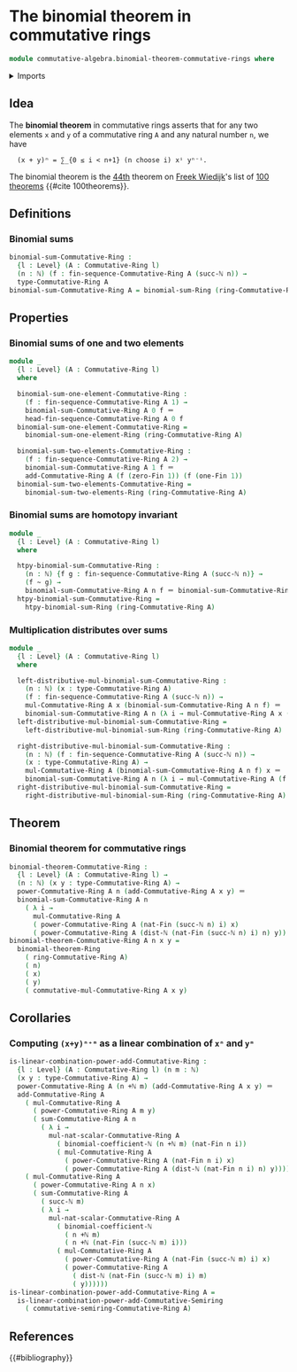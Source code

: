 # The binomial theorem in commutative rings

```agda
module commutative-algebra.binomial-theorem-commutative-rings where
```

<details><summary>Imports</summary>

```agda
open import commutative-algebra.binomial-theorem-commutative-semirings
open import commutative-algebra.commutative-rings
open import commutative-algebra.powers-of-elements-commutative-rings
open import commutative-algebra.sums-commutative-rings

open import elementary-number-theory.addition-natural-numbers
open import elementary-number-theory.binomial-coefficients
open import elementary-number-theory.distance-natural-numbers
open import elementary-number-theory.natural-numbers

open import foundation.homotopies
open import foundation.identity-types
open import foundation.universe-levels

open import linear-algebra.finite-sequences-on-commutative-rings

open import ring-theory.binomial-theorem-rings

open import univalent-combinatorics.standard-finite-types
```

</details>

## Idea

The **binomial theorem** in commutative rings asserts that for any two elements
`x` and `y` of a commutative ring `A` and any natural number `n`, we have

```text
  (x + y)ⁿ = ∑_{0 ≤ i < n+1} (n choose i) xⁱ yⁿ⁻ⁱ.
```

The binomial theorem is the [44th](literature.100-theorems.md#44) theorem on
[Freek Wiedijk](http://www.cs.ru.nl/F.Wiedijk/)'s list of
[100 theorems](literature.100-theorems.md) {{#cite 100theorems}}.

## Definitions

### Binomial sums

```agda
binomial-sum-Commutative-Ring :
  {l : Level} (A : Commutative-Ring l)
  (n : ℕ) (f : fin-sequence-Commutative-Ring A (succ-ℕ n)) →
  type-Commutative-Ring A
binomial-sum-Commutative-Ring A = binomial-sum-Ring (ring-Commutative-Ring A)
```

## Properties

### Binomial sums of one and two elements

```agda
module _
  {l : Level} (A : Commutative-Ring l)
  where

  binomial-sum-one-element-Commutative-Ring :
    (f : fin-sequence-Commutative-Ring A 1) →
    binomial-sum-Commutative-Ring A 0 f ＝
    head-fin-sequence-Commutative-Ring A 0 f
  binomial-sum-one-element-Commutative-Ring =
    binomial-sum-one-element-Ring (ring-Commutative-Ring A)

  binomial-sum-two-elements-Commutative-Ring :
    (f : fin-sequence-Commutative-Ring A 2) →
    binomial-sum-Commutative-Ring A 1 f ＝
    add-Commutative-Ring A (f (zero-Fin 1)) (f (one-Fin 1))
  binomial-sum-two-elements-Commutative-Ring =
    binomial-sum-two-elements-Ring (ring-Commutative-Ring A)
```

### Binomial sums are homotopy invariant

```agda
module _
  {l : Level} (A : Commutative-Ring l)
  where

  htpy-binomial-sum-Commutative-Ring :
    (n : ℕ) {f g : fin-sequence-Commutative-Ring A (succ-ℕ n)} →
    (f ~ g) →
    binomial-sum-Commutative-Ring A n f ＝ binomial-sum-Commutative-Ring A n g
  htpy-binomial-sum-Commutative-Ring =
    htpy-binomial-sum-Ring (ring-Commutative-Ring A)
```

### Multiplication distributes over sums

```agda
module _
  {l : Level} (A : Commutative-Ring l)
  where

  left-distributive-mul-binomial-sum-Commutative-Ring :
    (n : ℕ) (x : type-Commutative-Ring A)
    (f : fin-sequence-Commutative-Ring A (succ-ℕ n)) →
    mul-Commutative-Ring A x (binomial-sum-Commutative-Ring A n f) ＝
    binomial-sum-Commutative-Ring A n (λ i → mul-Commutative-Ring A x (f i))
  left-distributive-mul-binomial-sum-Commutative-Ring =
    left-distributive-mul-binomial-sum-Ring (ring-Commutative-Ring A)

  right-distributive-mul-binomial-sum-Commutative-Ring :
    (n : ℕ) (f : fin-sequence-Commutative-Ring A (succ-ℕ n)) →
    (x : type-Commutative-Ring A) →
    mul-Commutative-Ring A (binomial-sum-Commutative-Ring A n f) x ＝
    binomial-sum-Commutative-Ring A n (λ i → mul-Commutative-Ring A (f i) x)
  right-distributive-mul-binomial-sum-Commutative-Ring =
    right-distributive-mul-binomial-sum-Ring (ring-Commutative-Ring A)
```

## Theorem

### Binomial theorem for commutative rings

```agda
binomial-theorem-Commutative-Ring :
  {l : Level} (A : Commutative-Ring l) →
  (n : ℕ) (x y : type-Commutative-Ring A) →
  power-Commutative-Ring A n (add-Commutative-Ring A x y) ＝
  binomial-sum-Commutative-Ring A n
    ( λ i →
      mul-Commutative-Ring A
      ( power-Commutative-Ring A (nat-Fin (succ-ℕ n) i) x)
      ( power-Commutative-Ring A (dist-ℕ (nat-Fin (succ-ℕ n) i) n) y))
binomial-theorem-Commutative-Ring A n x y =
  binomial-theorem-Ring
    ( ring-Commutative-Ring A)
    ( n)
    ( x)
    ( y)
    ( commutative-mul-Commutative-Ring A x y)
```

## Corollaries

### Computing `(x+y)ⁿ⁺ᵐ` as a linear combination of `xⁿ` and `yᵐ`

```agda
is-linear-combination-power-add-Commutative-Ring :
  {l : Level} (A : Commutative-Ring l) (n m : ℕ)
  (x y : type-Commutative-Ring A) →
  power-Commutative-Ring A (n +ℕ m) (add-Commutative-Ring A x y) ＝
  add-Commutative-Ring A
    ( mul-Commutative-Ring A
      ( power-Commutative-Ring A m y)
      ( sum-Commutative-Ring A n
        ( λ i →
          mul-nat-scalar-Commutative-Ring A
            ( binomial-coefficient-ℕ (n +ℕ m) (nat-Fin n i))
            ( mul-Commutative-Ring A
              ( power-Commutative-Ring A (nat-Fin n i) x)
              ( power-Commutative-Ring A (dist-ℕ (nat-Fin n i) n) y)))))
    ( mul-Commutative-Ring A
      ( power-Commutative-Ring A n x)
      ( sum-Commutative-Ring A
        ( succ-ℕ m)
        ( λ i →
          mul-nat-scalar-Commutative-Ring A
            ( binomial-coefficient-ℕ
              ( n +ℕ m)
              ( n +ℕ (nat-Fin (succ-ℕ m) i)))
            ( mul-Commutative-Ring A
              ( power-Commutative-Ring A (nat-Fin (succ-ℕ m) i) x)
              ( power-Commutative-Ring A
                ( dist-ℕ (nat-Fin (succ-ℕ m) i) m)
                ( y))))))
is-linear-combination-power-add-Commutative-Ring A =
  is-linear-combination-power-add-Commutative-Semiring
    ( commutative-semiring-Commutative-Ring A)
```

## References

{{#bibliography}}
